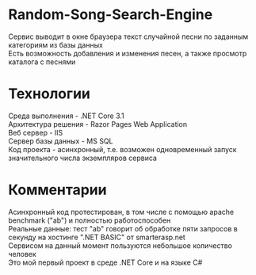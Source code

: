 # Random-Song-Search-Engine 
Сервис выводит в окне браузера текст случайной песни по заданным категориям из базы данных  
Есть возможность добавления и изменения песен, а также просмотр каталога с песнями  
# Технологии
Среда выполнения - .NET Core 3.1   
Архитектура решения - Razor Pages Web Application   
Веб сервер - IIS    
Сервер базы данных - MS SQL   
Код проекта - асинхронный, т.е. возможен одновременный запуск значительного числа экземпляров сервиса   
# Комментарии   
Асинхронный код протестирован, в том числе с помощью apache benchmark ("ab") и полностью работоспособен    
Реальные данные: тест "ab" говорит об обработке пяти запросов в секунду на хостинге ".NET BASIC" от smarterasp.net   
Сервисом на данный момент пользуются небольшое количество человек   
Это мой первый проект в среде .NET Core и на языке C#   
